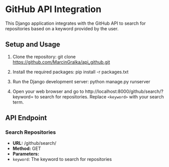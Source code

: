 # GitHub API Integration

This Django application integrates with the GitHub API to search for repositories based on a keyword provided by the user.

## Setup and Usage

1. Clone the repository:
  git clone https://github.com/MarcinGralka/api_github.git

2. Install the required packages:
  pip install -r packages.txt

3. Run the Django development server:
  python manage.py runserver


4. Open your web browser and go to http://localhost:8000/github/search/?keyword=<keyword> to search for repositories. Replace `<keyword>` with your search term.

## API Endpoint

### Search Repositories
- **URL:** /github/search/
- **Method:** GET
- **Parameters:**
- `keyword`: The keyword to search for repositories
